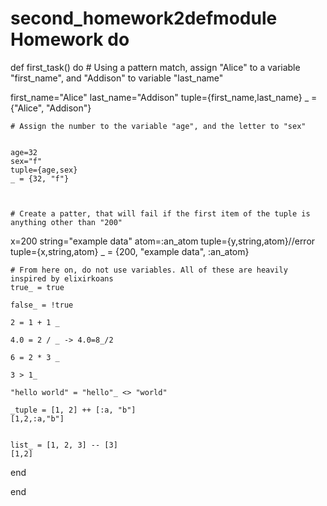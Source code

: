 # second_homework2defmodule Homework do

  def first_task() do
    # Using a pattern match, assign "Alice" to a variable "first_name", and "Addison" to variable "last_name"


   first_name="Alice"
   last_name="Addison"
   tuple={first_name,last_name}
    _ = {"Alice", "Addison"}



    # Assign the number to the variable "age", and the letter to "sex"


    age=32
    sex="f"
    tuple={age,sex}
    _ = {32, "f"}



    # Create a patter, that will fail if the first item of the tuple is anything other than "200"
    
 x=200
 string="example data"
 atom=:an_atom
 tuple={y,string,atom}//error
 tuple={x,string,atom}
 _ = {200, "example data", :an_atom}


    # From here on, do not use variables. All of these are heavily inspired by elixirkoans
    true_ = true

    false_ = !true

    2 = 1 + 1 _

    4.0 = 2 / _ -> 4.0=8_/2

    6 = 2 * 3 _

    3 > 1_

    "hello world" = "hello"_ <> "world"
    
    _tuple = [1, 2] ++ [:a, "b"]
    [1,2,:a,"b"]


    list_ = [1, 2, 3] -- [3]
    [1,2]

end
  
end
